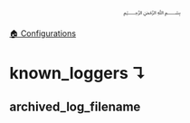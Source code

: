 <p align=center>
   ﷽
</p>

[🏠 Configurations](/docs/CONFIGURATION.md)

# known_loggers ↴
## archived_log_filename




